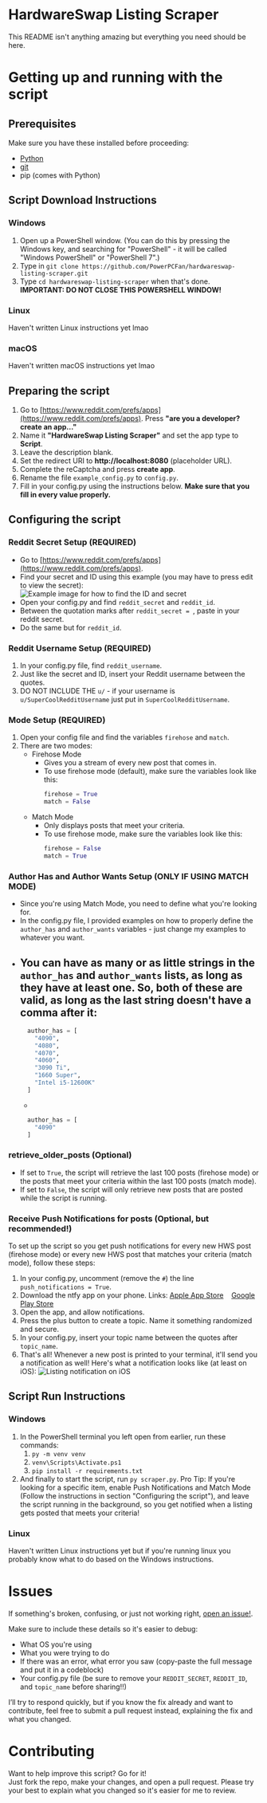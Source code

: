 # HardwareSwap Listing Scraper

This README isn't anything amazing but everything you need should be here.

# Getting up and running with the script
## Prerequisites
Make sure you have these installed before proceeding:
- [Python](https://python.org)
- [git](https://git-scm.com/downloads)
- pip (comes with Python)

## Script Download Instructions
### Windows
1. Open up a PowerShell window. (You can do this by pressing the Windows key, and searching for "PowerShell" - it will be called "Windows PowerShell" or "PowerShell 7".)
2. Type in `git clone https://github.com/PowerPCFan/hardwareswap-listing-scraper.git`
3. Type `cd hardwareswap-listing-scraper` when that's done.  
**IMPORTANT: DO NOT CLOSE THIS POWERSHELL WINDOW!**

### Linux
Haven't written Linux instructions yet lmao

### macOS
Haven't written macOS instructions yet lmao

## Preparing the script
1. Go to [https://www.reddit.com/prefs/apps](https://www.reddit.com/prefs/apps). Press **"are you a developer? create an app..."**
2. Name it **"HardwareSwap Listing Scraper"** and set the app type to **Script**. 
3. Leave the description blank.
4. Set the redirect URI to **http://localhost:8080** (placeholder URL). 
5. Complete the reCaptcha and press **create app**.
6. Rename the file `example_config.py` to `config.py`.
7. Fill in your config.py using the instructions below. **Make sure that you fill in every value properly.**

## Configuring the script
### Reddit Secret Setup (REQUIRED)
- Go to [https://www.reddit.com/prefs/apps](https://www.reddit.com/prefs/apps).
- Find your secret and ID using this example (you may have to press edit to view the secret):  
![Example image for how to find the ID and secret](https://raw.githubusercontent.com/PowerPCFan/hardwareswap-listing-scraper/refs/heads/main/assets/1.png)
- Open your config.py and find `reddit_secret` and `reddit_id`.
- Between the quotation marks after `reddit_secret = `, paste in your reddit secret.
- Do the same but for `reddit_id`.

### Reddit Username Setup (REQUIRED)
1. In your config.py file, find `reddit_username`.
2. Just like the secret and ID, insert your Reddit username between the quotes. 
3. DO NOT INCLUDE THE `u/` - if your username is `u/SuperCoolRedditUsername` just put in `SuperCoolRedditUsername`.

### Mode Setup (REQUIRED)
1. Open your config file and find the variables `firehose` and `match`.
2. There are two modes: 
    - Firehose Mode
      - Gives you a stream of every new post that comes in.
      - To use firehose mode (default), make sure the variables look like this:
        ```python
        firehose = True
        match = False
        ```
    - Match Mode
      - Only displays posts that meet your criteria.
      - To use firehose mode, make sure the variables look like this:
        ```python
        firehose = False
        match = True
        ```
### Author Has and Author Wants Setup (ONLY IF USING MATCH MODE)
- Since you're using Match Mode, you need to define what you're looking for. 
- In the config.py file, I provided examples on how to properly define the `author_has` and `author_wants` variables - just change my examples to whatever you want.
- You can have as many or as little strings in the `author_has` and `author_wants` lists, as long as they have at least one. So, both of these are valid, as long as the last string doesn't have a comma after it:
  - 
  ```python
    author_has = [
      "4090",
      "4080",
      "4070",
      "4060",
      "3090 Ti",
      "1660 Super",
      "Intel i5-12600K"
    ]
  ```
  - 
  ```python
    author_has = [
      "4090"
    ]
  ```

### retrieve_older_posts (Optional)
- If set to `True`, the script will retrieve the last 100 posts (firehose mode) or the posts that meet your criteria within the last 100 posts (match mode). 
- If set to `False`, the script will only retrieve new posts that are posted while the script is running. 

### Receive Push Notifications for posts (Optional, but recommended!)
To set up the script so you get push notifications for every new HWS post (firehose mode) or every new HWS post that matches your criteria (match mode), follow these steps:
1. In your config.py, uncomment (remove the `#`) the line `push_notifications = True`.
2. Download the ntfy app on your phone. Links: [Apple App Store](https://apps.apple.com/us/app/ntfy/id1625396347) &nbsp;&nbsp; [Google Play Store](https://play.google.com/store/apps/details?id=io.heckel.ntfy)
3. Open the app, and allow notifications.
4. Press the plus button to create a topic. Name it something randomized and secure. 
5. In your config.py, insert your topic name between the quotes after `topic_name`. 
6. That's all! Whenever a new post is printed to your terminal, it'll send you a notification as well! Here's what a notification looks like (at least on iOS):
![Listing notification on iOS](https://raw.githubusercontent.com/PowerPCFan/hardwareswap-listing-scraper/refs/heads/main/assets/2.jpg)

## Script Run Instructions
### Windows
1. In the PowerShell terminal you left open from earlier, run these commands:
   1. `py -m venv venv`
   2. `venv\Scripts\Activate.ps1`
   3. `pip install -r requirements.txt`
2. And finally to start the script, run `py scraper.py`.
Pro Tip: If you're looking for a specific item, enable Push Notifications and Match Mode (Follow the instructions in section "Configuring the script"), and leave the script running in the background, so you get notified when a listing gets posted that meets your criteria!

### Linux
Haven't written Linux instructions yet but if you're running linux you probably know what to do based on the Windows instructions. 

# Issues
If something's broken, confusing, or just not working right, [open an issue!](https://github.com/PowerPCFan/hardwareswap-listing-scraper/issues).

Make sure to include these details so it's easier to debug:
- What OS you're using
- What you were trying to do
- If there was an error, what error you saw (copy-paste the full message and put it in a codeblock)
- Your config.py file (be sure to remove your `REDDIT_SECRET`, `REDDIT_ID`, and `topic_name` before sharing!!)

I’ll try to respond quickly, but if you know the fix already and want to contribute, feel free to submit a pull request instead, explaining the fix and what you changed.

# Contributing
Want to help improve this script? Go for it!  
Just fork the repo, make your changes, and open a pull request. Please try your best to explain what you changed so it's easier for me to review. 